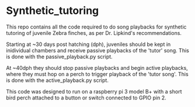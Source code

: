 # Synthetic_tutoring

This repo contains all the code required to do song playbacks for synthetic tutoring of juvenile Zebra finches, as per Dr. Lipkind's recommendations. 

Starting at ~30 days post hatching (dph), juveniles should be kept in inidividual chambers and receive passive playbacks of the 'tutor' song. This is done with the passive_playback.py script. 


At ~40dph they should stop passive playbacks and begin active playbacks, where they must hop on a perch to trigger playback of the 'tutor song'. This is done with the active_playback.py script. 

This code was designed to run on a raspberry pi 3 model B+ with a short bird perch attached to a button or switch connected to GPIO pin 2.   
